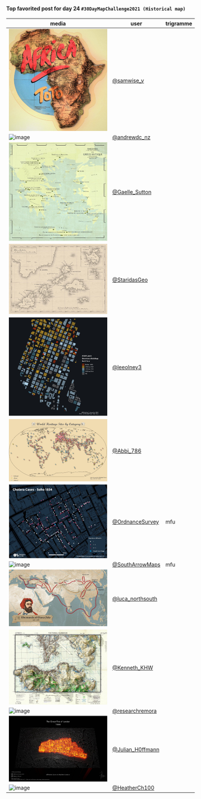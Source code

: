 #### Top favorited post for day 24 `#30DayMapChallenge2021 (Historical map)`

| media | user | trigramme |
|-------|------|-----------|
| ![image](../uploads/1174722a434953d72cead8094ed11566/image.png) |[@samwise_v](https://twitter.com/samwise_v/status/1463576045295222788)||
| ![image](../uploads/b0cf676680d1e893ace8284a881b6568/image.png) |[@andrewdc_nz](https://twitter.com/andrewdc_nz/status/1463364406817873921)||
| ![image](../uploads/7c6eae8dd96612a44ddf864557efc205/image.png) |[@Gaelle_Sutton](https://twitter.com/Gaelle_Sutton/status/1463411311623249925)||
| ![image](../uploads/465b6b104ecb94a188b3a4c0093c39a1/image.png) |[@StaridasGeo](https://twitter.com/StaridasGeo/status/1463454392829595649)||
| ![image](../uploads/394749423f6e4a7ab226d92f00d6ff0a/image.png) |[@leeolney3](https://twitter.com/leeolney3/status/1463334367464407050)||
| ![image](../uploads/770e427568465721c208d64e8a589400/image.png) |[@Abbi_786](https://twitter.com/Abbi_786/status/1463461033205448710)||
| ![image](../uploads/75837ecad630ae7d2527ea27f5da979a/image.png) |[@OrdnanceSurvey](https://twitter.com/OrdnanceSurvey/status/1463568616809451526)|mfu|
| ![image](../uploads/94a94557a91e7b67c252c7ecf72c9d55/image.png) |[@SouthArrowMaps](https://twitter.com/SouthArrowMaps/status/1463207562329747458)|mfu|
| ![image](../uploads/a6931079968d434167dd1ed2021d1e0e/image.png) |[@luca_northsouth](https://twitter.com/luca_northsouth/status/1463404103300788225)||
| ![image](../uploads/41ab12e8b880576d4e8ecd1dafae2234/image.png) |[@Kenneth_KHW](https://twitter.com/Kenneth_KHW/status/1463531146642276356)||
| ![image](../uploads/58af965e9b56f1e52d994cc4b5356298/image.png) |[@researchremora](https://twitter.com/researchremora/status/1463541986812649474)||
| ![image](../uploads/30ced5673fe8c69c63c00fea905cde0c/image.png) |[@Julian_H0ffmann](https://twitter.com/Julian_H0ffmann/status/1463481977022070786)||
| ![image](../uploads/1b79eb006cb49c121d38fb9fba675e30/image.png) |[@HeatherCh100](https://twitter.com/HeatherCh100/status/1463931342761168898)||